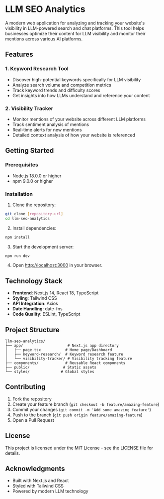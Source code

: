 # LLM SEO Analytics

A modern web application for analyzing and tracking your website's visibility in LLM-powered search and chat platforms. This tool helps businesses optimize their content for LLM visibility and monitor their mentions across various AI platforms.

## Features

### 1. Keyword Research Tool
- Discover high-potential keywords specifically for LLM visibility
- Analyze search volume and competition metrics
- Track keyword trends and difficulty scores
- Get insights into how LLMs understand and reference your content

### 2. Visibility Tracker
- Monitor mentions of your website across different LLM platforms
- Track sentiment analysis of mentions
- Real-time alerts for new mentions
- Detailed context analysis of how your website is referenced

## Getting Started

### Prerequisites
- Node.js 18.0.0 or higher
- npm 9.0.0 or higher

### Installation

1. Clone the repository:
```bash
git clone [repository-url]
cd llm-seo-analytics
```

2. Install dependencies:
```bash
npm install
```

3. Start the development server:
```bash
npm run dev
```

4. Open [http://localhost:3000](http://localhost:3000) in your browser.

## Technology Stack

- **Frontend**: Next.js 14, React 18, TypeScript
- **Styling**: Tailwind CSS
- **API Integration**: Axios
- **Date Handling**: date-fns
- **Code Quality**: ESLint, TypeScript

## Project Structure

```
llm-seo-analytics/
├── app/                    # Next.js app directory
│   ├── page.tsx           # Home page/Dashboard
│   ├── keyword-research/  # Keyword research feature
│   └── visibility-tracker/ # Visibility tracking feature
├── components/            # Reusable React components
├── public/               # Static assets
└── styles/              # Global styles
```

## Contributing

1. Fork the repository
2. Create your feature branch (`git checkout -b feature/amazing-feature`)
3. Commit your changes (`git commit -m 'Add some amazing feature'`)
4. Push to the branch (`git push origin feature/amazing-feature`)
5. Open a Pull Request

## License

This project is licensed under the MIT License - see the LICENSE file for details.

## Acknowledgments

- Built with Next.js and React
- Styled with Tailwind CSS
- Powered by modern LLM technology
